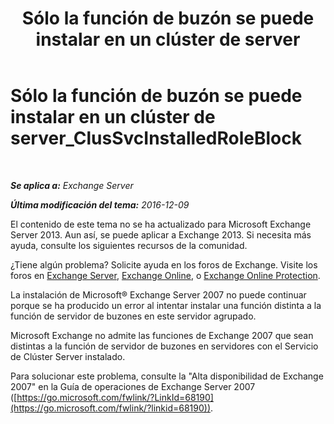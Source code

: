 ﻿---
title: 'Sólo la función de buzón se puede instalar en un clúster de server'
TOCTitle: Sólo la función de buzón se puede instalar en un clúster de server_ClusSvcInstalledRoleBlock
ms:assetid: 3e20f408-2b8d-47c2-a402-07232ab9f234
ms:mtpsurl: https://technet.microsoft.com/es-es/library/ms.exch.setupreadiness.clussvcinstalledroleblock(v=EXCHG.150)
ms:contentKeyID: 48268020
ms.date: 05/22/2018
mtps_version: v=EXCHG.150
ms.translationtype: MT
---

# Sólo la función de buzón se puede instalar en un clúster de server\_ClusSvcInstalledRoleBlock

 

_**Se aplica a:** Exchange Server_

_**Última modificación del tema:** 2016-12-09_

El contenido de este tema no se ha actualizado para Microsoft Exchange Server 2013. Aun así, se puede aplicar a Exchange 2013. Si necesita más ayuda, consulte los siguientes recursos de la comunidad.

¿Tiene algún problema? Solicite ayuda en los foros de Exchange. Visite los foros en [Exchange Server](https://go.microsoft.com/fwlink/p/?linkid=60612), [Exchange Online](https://go.microsoft.com/fwlink/p/?linkid=267542), o [Exchange Online Protection](https://go.microsoft.com/fwlink/p/?linkid=285351).

La instalación de Microsoft® Exchange Server 2007 no puede continuar porque se ha producido un error al intentar instalar una función distinta a la función de servidor de buzones en este servidor agrupado.

Microsoft Exchange no admite las funciones de Exchange 2007 que sean distintas a la función de servidor de buzones en servidores con el Servicio de Clúster Server instalado.

Para solucionar este problema, consulte la "Alta disponibilidad de Exchange 2007" en la Guía de operaciones de Exchange Server 2007 ([https://go.microsoft.com/fwlink/?LinkId=68190](https://go.microsoft.com/fwlink/?linkid=68190)).

